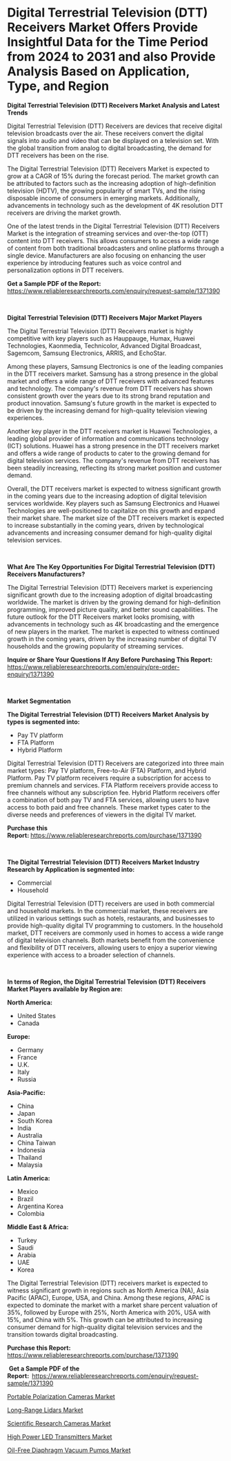 <p><h1>Digital Terrestrial Television (DTT) Receivers Market Offers Provide Insightful Data for the Time Period from 2024 to 2031 and also Provide Analysis Based on Application, Type, and Region</h1></p><p><strong>Digital Terrestrial Television (DTT) Receivers Market Analysis and Latest Trends</strong></p>
<p><p>Digital Terrestrial Television (DTT) Receivers are devices that receive digital television broadcasts over the air. These receivers convert the digital signals into audio and video that can be displayed on a television set. With the global transition from analog to digital broadcasting, the demand for DTT receivers has been on the rise.</p><p>The Digital Terrestrial Television (DTT) Receivers Market is expected to grow at a CAGR of 15% during the forecast period. The market growth can be attributed to factors such as the increasing adoption of high-definition television (HDTV), the growing popularity of smart TVs, and the rising disposable income of consumers in emerging markets. Additionally, advancements in technology such as the development of 4K resolution DTT receivers are driving the market growth.</p><p>One of the latest trends in the Digital Terrestrial Television (DTT) Receivers Market is the integration of streaming services and over-the-top (OTT) content into DTT receivers. This allows consumers to access a wide range of content from both traditional broadcasters and online platforms through a single device. Manufacturers are also focusing on enhancing the user experience by introducing features such as voice control and personalization options in DTT receivers.</p></p>
<p><strong>Get a Sample PDF of the Report:&nbsp;</strong> <a href="https://www.reliableresearchreports.com/enquiry/request-sample/1371390">https://www.reliableresearchreports.com/enquiry/request-sample/1371390</a></p>
<p>&nbsp;</p>
<p><strong>Digital Terrestrial Television (DTT) Receivers Major Market Players</strong></p>
<p><p>The Digital Terrestrial Television (DTT) Receivers market is highly competitive with key players such as Hauppauge, Humax, Huawei Technologies, Kaonmedia, Technicolor, Advanced Digital Broadcast, Sagemcom, Samsung Electronics, ARRIS, and EchoStar.</p><p>Among these players, Samsung Electronics is one of the leading companies in the DTT receivers market. Samsung has a strong presence in the global market and offers a wide range of DTT receivers with advanced features and technology. The company's revenue from DTT receivers has shown consistent growth over the years due to its strong brand reputation and product innovation. Samsung's future growth in the market is expected to be driven by the increasing demand for high-quality television viewing experiences.</p><p>Another key player in the DTT receivers market is Huawei Technologies, a leading global provider of information and communications technology (ICT) solutions. Huawei has a strong presence in the DTT receivers market and offers a wide range of products to cater to the growing demand for digital television services. The company's revenue from DTT receivers has been steadily increasing, reflecting its strong market position and customer demand.</p><p>Overall, the DTT receivers market is expected to witness significant growth in the coming years due to the increasing adoption of digital television services worldwide. Key players such as Samsung Electronics and Huawei Technologies are well-positioned to capitalize on this growth and expand their market share. The market size of the DTT receivers market is expected to increase substantially in the coming years, driven by technological advancements and increasing consumer demand for high-quality digital television services.</p></p>
<p>&nbsp;</p>
<p><strong>What Are The Key Opportunities For Digital Terrestrial Television (DTT) Receivers Manufacturers?</strong></p>
<p><p>The Digital Terrestrial Television (DTT) Receivers market is experiencing significant growth due to the increasing adoption of digital broadcasting worldwide. The market is driven by the growing demand for high-definition programming, improved picture quality, and better sound capabilities. The future outlook for the DTT Receivers market looks promising, with advancements in technology such as 4K broadcasting and the emergence of new players in the market. The market is expected to witness continued growth in the coming years, driven by the increasing number of digital TV households and the growing popularity of streaming services.</p></p>
<p><strong>Inquire or Share Your Questions If Any Before Purchasing This Report:</strong> <a href="https://www.reliableresearchreports.com/enquiry/pre-order-enquiry/1371390">https://www.reliableresearchreports.com/enquiry/pre-order-enquiry/1371390</a></p>
<p>&nbsp;</p>
<p><strong>Market Segmentation</strong></p>
<p><strong>The Digital Terrestrial Television (DTT) Receivers Market Analysis by types is segmented into:</strong></p>
<p><ul><li>Pay TV platform</li><li>FTA Platform</li><li>Hybrid Platform</li></ul></p>
<p><p>Digital Terrestrial Television (DTT) Receivers are categorized into three main market types: Pay TV platform, Free-to-Air (FTA) Platform, and Hybrid Platform. Pay TV platform receivers require a subscription for access to premium channels and services. FTA Platform receivers provide access to free channels without any subscription fee. Hybrid Platform receivers offer a combination of both pay TV and FTA services, allowing users to have access to both paid and free channels. These market types cater to the diverse needs and preferences of viewers in the digital TV market.</p></p>
<p><strong>Purchase this Report:&nbsp;</strong><a href="https://www.reliableresearchreports.com/purchase/1371390">https://www.reliableresearchreports.com/purchase/1371390</a></p>
<p>&nbsp;</p>
<p><strong>The Digital Terrestrial Television (DTT) Receivers Market Industry Research by Application is segmented into:</strong></p>
<p><ul><li>Commercial</li><li>Household</li></ul></p>
<p><p>Digital Terrestrial Television (DTT) receivers are used in both commercial and household markets. In the commercial market, these receivers are utilized in various settings such as hotels, restaurants, and businesses to provide high-quality digital TV programming to customers. In the household market, DTT receivers are commonly used in homes to access a wide range of digital television channels. Both markets benefit from the convenience and flexibility of DTT receivers, allowing users to enjoy a superior viewing experience with access to a broader selection of channels.</p></p>
<p>&nbsp;</p>
<p><strong>In terms of Region, the Digital Terrestrial Television (DTT) Receivers Market Players available by Region are:</strong></p>
<p>
    <p> <strong> North America: </strong>
        <ul>
            <li>United States</li>
            <li>Canada</li>
        </ul>
        </p> 
    <p> <strong> Europe: </strong>
        <ul>
            <li>Germany</li>
            <li>France</li>
            <li>U.K.</li>
            <li>Italy</li>
            <li>Russia</li>
        </ul>
        </p> 
    <p> <strong> Asia-Pacific: </strong>
        <ul>
            <li>China</li>
            <li>Japan</li>
            <li>South Korea</li>
            <li>India</li>
            <li>Australia</li>
            <li>China Taiwan</li>
            <li>Indonesia</li>
            <li>Thailand</li>
            <li>Malaysia</li>
        </ul>
        </p> 
    <p> <strong> Latin America: </strong>
        <ul>
            <li>Mexico</li>
            <li>Brazil</li>
            <li>Argentina Korea</li>
            <li>Colombia</li>
        </ul>
        </p> 
    <p> <strong> Middle East & Africa: </strong>
        <ul>
            <li>Turkey</li>
            <li>Saudi</li>
            <li>Arabia</li>
            <li>UAE</li>
            <li>Korea</li>
        </ul>
    </p>
    </p>
<p><p>The Digital Terrestrial Television (DTT) receivers market is expected to witness significant growth in regions such as North America (NA), Asia Pacific (APAC), Europe, USA, and China. Among these regions, APAC is expected to dominate the market with a market share percent valuation of 35%, followed by Europe with 25%, North America with 20%, USA with 15%, and China with 5%. This growth can be attributed to increasing consumer demand for high-quality digital television services and the transition towards digital broadcasting.</p></p>
<p><strong>Purchase this Report: </strong><a href="https://www.reliableresearchreports.com/purchase/1371390">https://www.reliableresearchreports.com/purchase/1371390</a></p>
<p>&nbsp;<strong>Get a Sample PDF of the Report:&nbsp;&nbsp;</strong><a href="https://www.reliableresearchreports.com/enquiry/request-sample/1371390">https://www.reliableresearchreports.com/enquiry/request-sample/1371390</a></p>
<p><strong></strong></p>
<p><p><a href="https://medium.com/p/3c2f55871478/edit">Portable Polarization Cameras Market</a></p><p><a href="https://medium.com/p/709db81cfbcf/edit">Long-Range Lidars Market</a></p><p><a href="https://medium.com/p/fecc6caf56c9/edit">Scientific Research Cameras Market</a></p><p><a href="https://medium.com/p/2285b79d2f41/edit">High Power LED Transmitters Market</a></p><p><a href="https://medium.com/p/2acc476819f0/edit">Oil-Free Diaphragm Vacuum Pumps Market</a></p></p>
